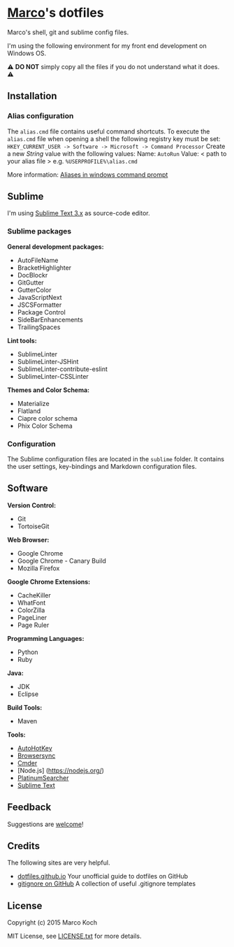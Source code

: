 # [Marco](https://github.com/markoch)'s dotfiles
Marco's shell, git and sublime config files.

I'm using the following environment for my front end development on Windows OS.

:warning: **DO NOT** simply copy all the files if you do not understand what it does. :warning:

## Installation
### Alias configuration
The `alias.cmd` file contains useful command shortcuts. To execute the `alias.cmd` file when opening a shell the following registry key must be set:
`HKEY_CURRENT_USER -> Software -> Microsoft -> Command Processor`
Create a new *String* value with the following values:
Name: `AutoRun`
Value: < path to your alias file > e.g. `%USERPROFILE%\alias.cmd`

More information:
[Aliases in windows command prompt](http://stackoverflow.com/questions/20530996/aliases-in-windows-command-prompt)

## Sublime
I'm using [Sublime Text 3.x](http://www.sublimetext.com/) as source-code editor.

### Sublime packages
**General development packages:**
* AutoFileName
* BracketHighlighter
* DocBlockr
* GitGutter
* GutterColor
* JavaScriptNext
* JSCSFormatter
* Package Control
* SideBarEnhancements
* TrailingSpaces

**Lint tools:**
* SublimeLinter
* SublimeLinter-JSHint
* SublimeLinter-contribute-eslint
* SublimeLinter-CSSLinter

**Themes and Color Schema:**
* Materialize
* Flatland
* Ciapre color schema
* Phix Color Schema

### Configuration
The Sublime configuration files are located in the `sublime` folder. It contains the user settings, key-bindings and Markdown configuration files.

## Software
**Version Control:**
* Git
* TortoiseGit

**Web Browser:**
* Google Chrome
* Google Chrome - Canary Build
* Mozilla Firefox

**Google Chrome Extensions:**
* CacheKiller
* WhatFont
* ColorZilla
* PageLiner
* Page Ruler

**Programming Languages:**
* Python
* Ruby

**Java:**
* JDK
* Eclipse

**Build Tools:**
* Maven

**Tools:**
* [AutoHotKey](https://www.autohotkey.com/)
* [Browsersync](http://www.browsersync.io/)
* [Cmder](http://cmder.net/)
* [Node.js] (https://nodejs.org/)
* [PlatinumSearcher](https://github.com/monochromegane/the_platinum_searcher)
* [Sublime Text](http://www.sublimetext.com/)

## Feedback
Suggestions are [welcome](https://github.com/markoch/dotfiles/issues)!

## Credits
The following sites are very helpful.
* [dotfiles.github.io](https://dotfiles.github.io/) Your unofficial guide to dotfiles on GitHub
* [gitignore on GitHub](https://github.com/github/gitignore) A collection of useful .gitignore templates

## License
Copyright (c) 2015 Marco Koch

MIT License, see [LICENSE.txt](LICENSE.txt) for more details.
